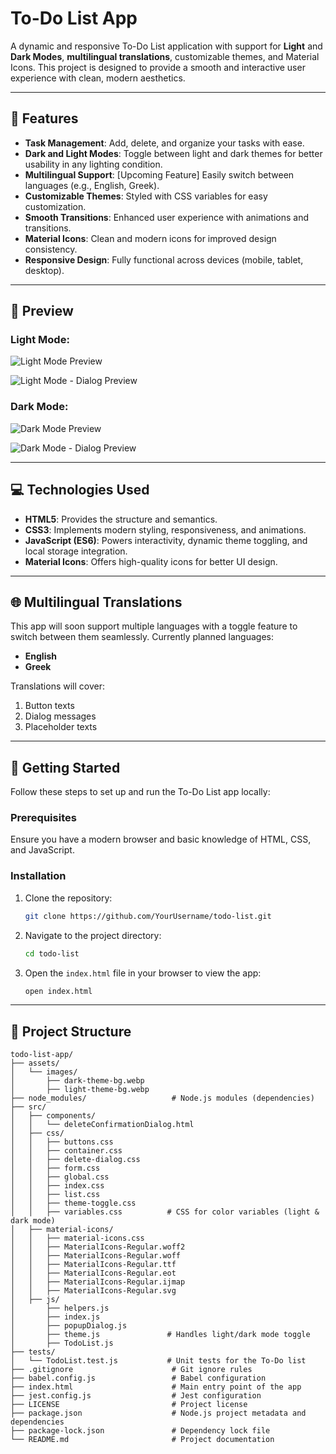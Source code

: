 # To-Do List App

A dynamic and responsive To-Do List application with support for **Light** and **Dark Modes**, **multilingual translations**, customizable themes, and Material Icons. This project is designed to provide a smooth and interactive user experience with clean, modern aesthetics.

---

## 🌟 Features

- **Task Management**: Add, delete, and organize your tasks with ease.
- **Dark and Light Modes**: Toggle between light and dark themes for better usability in any lighting condition.
- **Multilingual Support**: [Upcoming Feature] Easily switch between languages (e.g., English, Greek).
- **Customizable Themes**: Styled with CSS variables for easy customization.
- **Smooth Transitions**: Enhanced user experience with animations and transitions.
- **Material Icons**: Clean and modern icons for improved design consistency.
- **Responsive Design**: Fully functional across devices (mobile, tablet, desktop).

---

## 📸 Preview

### Light Mode:
![Light Mode Preview](https://github.com/user-attachments/assets/75788723-891d-405b-a9e4-72ace0e63302)

![Light Mode - Dialog Preview](https://github.com/user-attachments/assets/c8cf5848-6aa0-4e2c-a220-caef5e750b4a)




### Dark Mode:
![Dark Mode Preview](https://github.com/user-attachments/assets/ed6bf4e3-36d8-44aa-b18f-5b2c784bed79)

![Dark Mode - Dialog Preview](https://github.com/user-attachments/assets/3c7be3e6-c527-4901-a3d4-94c2989160ef)



---

## 💻 Technologies Used

- **HTML5**: Provides the structure and semantics.
- **CSS3**: Implements modern styling, responsiveness, and animations.
- **JavaScript (ES6)**: Powers interactivity, dynamic theme toggling, and local storage integration.
- **Material Icons**: Offers high-quality icons for better UI design.

---

## 🌐 Multilingual Translations

This app will soon support multiple languages with a toggle feature to switch between them seamlessly. Currently planned languages:

- **English**
- **Greek**

Translations will cover:

1. Button texts
2. Dialog messages
3. Placeholder texts

---

## 🚀 Getting Started

Follow these steps to set up and run the To-Do List app locally:

### Prerequisites
Ensure you have a modern browser and basic knowledge of HTML, CSS, and JavaScript.

### Installation

1. Clone the repository:
    ```bash
    git clone https://github.com/YourUsername/todo-list.git
    ```

2. Navigate to the project directory:
    ```bash
    cd todo-list
    ```

3. Open the `index.html` file in your browser to view the app:
    ```bash
    open index.html
    ```

---

## 📂 Project Structure


```text
todo-list-app/
├── assets/
│   └── images/
│       ├── dark-theme-bg.webp
│       ├── light-theme-bg.webp
├── node_modules/                   # Node.js modules (dependencies)
├── src/
│   ├── components/
│   │   └── deleteConfirmationDialog.html
│   ├── css/
│   │   ├── buttons.css
│   │   ├── container.css
│   │   ├── delete-dialog.css
│   │   ├── form.css
│   │   ├── global.css
│   │   ├── index.css
│   │   ├── list.css
│   │   ├── theme-toggle.css
│   │   ├── variables.css          # CSS for color variables (light & dark mode)
│   ├── material-icons/
│   │   ├── material-icons.css
│   │   ├── MaterialIcons-Regular.woff2
│   │   ├── MaterialIcons-Regular.woff
│   │   ├── MaterialIcons-Regular.ttf
│   │   ├── MaterialIcons-Regular.eot
│   │   ├── MaterialIcons-Regular.ijmap
│   │   ├── MaterialIcons-Regular.svg
│   ├── js/
│       ├── helpers.js
│       ├── index.js
│       ├── popupDialog.js
│       ├── theme.js               # Handles light/dark mode toggle
│       ├── TodoList.js
├── tests/
│   └── TodoList.test.js           # Unit tests for the To-Do list
├── .gitignore                      # Git ignore rules
├── babel.config.js                 # Babel configuration
├── index.html                      # Main entry point of the app
├── jest.config.js                  # Jest configuration
├── LICENSE                         # Project license
├── package.json                    # Node.js project metadata and dependencies
├── package-lock.json               # Dependency lock file
└── README.md                       # Project documentation
```

